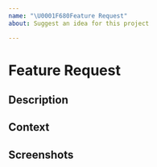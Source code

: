 ```yaml
---
name: "\U0001F680Feature Request"
about: Suggest an idea for this project

---
```


<!-- Delete any sections below that are not relevant. -->

# Feature Request

## Description
<!-- What is the new feature? What problem does it solve? -->

## Context
<!-- Provide additional contextual information if needed. -->

## Screenshots
<!-- Upload screenshots if appropriate. -->

